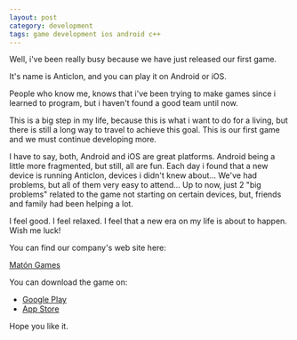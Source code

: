 ```yaml
---
layout: post
category: development
tags: game development ios android c++
---
```


Well, i've been really busy because we have just released our first game.

It's name is Anticlon, and you can play it on Android or iOS.

People who know me, knows that i've been trying to make games since i
learned to program, but i haven't found a good team until now.

This is a big step in my life, because this is what i want to do for a living,
but there is still a long way to travel to achieve this goal. This is our first
game and we must continue developing more.

I have to say, both, Android and iOS are great platforms. Android being a little
more fragmented, but still, all are fun. Each day i found that a new device
is running Anticlon, devices i didn't knew about... We've had problems, but all of
them very easy to attend... Up to now, just 2 "big problems" related to the game 
not starting on certain devices, but, friends and family had been helping a lot.

I feel good. I feel relaxed. I feel that a new era on my life is about to happen.
Wish me luck!

You can find our company's web site here:

[Matón Games](http://matongames.com)

You can download the game on:

 - [Google Play](https://play.google.com/store/apps/details?id=com.matongames.anticlon)
 - [App Store](http://itunes.apple.com/us/app/anticlon/id517705036?mt=8)

Hope you like it.
